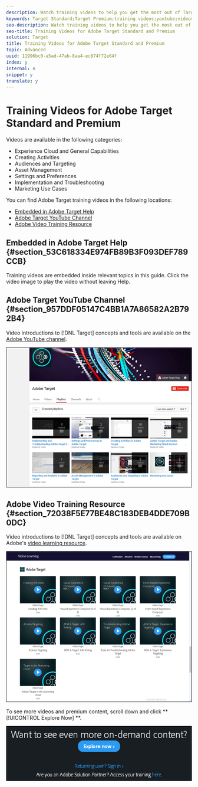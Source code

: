 ```yaml
---
description: Watch training videos to help you get the most out of Target Standard and Target Premium.
keywords: Target Standard;Target Premium;training videos;youtube;videos;video training
seo-description: Watch training videos to help you get the most out of Target Standard and Target Premium.
seo-title: Training Videos for Adobe Target Standard and Premium
solution: Target
title: Training Videos for Adobe Target Standard and Premium
topic: Advanced
uuid: 11996bc0-a5ad-47ab-8aa4-ec874f72e64f
index: y
internal: n
snippet: y
translate: y
---
```


# Training Videos for Adobe Target Standard and Premium

Videos are available in the following categories: 


* Experience Cloud and General Capabilities
* Creating Activities
* Audiences and Targeting
* Asset Management
* Settings and Preferences
* Implementation and Troubleshooting
* Marketing Use Cases


You can find Adobe Target training videos in the following locations: 


* [ Embedded in Adobe Target Help](../c_intro/c_target_standard-premium-training-videos.md#section_53C618334E974FB89B3F093DEF789CCB)
* [ Adobe Target YouTube Channel](../c_intro/c_target_standard-premium-training-videos.md#section_957DDF05147C4BB1A7A86582A2B792B4)
* [ Adobe Video Training Resource](../c_intro/c_target_standard-premium-training-videos.md#section_72038F5E77BE48C183DEB4DDE709B0DC)


## Embedded in Adobe Target Help {#section_53C618334E974FB89B3F093DEF789CCB}

Training videos are embedded inside relevant topics in this guide. Click the video image to play the video without leaving Help. 

## Adobe Target YouTube Channel {#section_957DDF05147C4BB1A7A86582A2B792B4}

Video introductions to [!DNL  Target] concepts and tools are available on the [ Adobe YouTube channel](https://www.youtube.com/channel/UC75Ir2u14wz-0IKWH-RkWAA/playlists). 

![](../assets/youtube.png) 

## Adobe Video Training Resource {#section_72038F5E77BE48C183DEB4DDE709B0DC}

Video introductions to [!DNL  Target] concepts and tools are available on Adobe's [ video learning resource](http://www.adobe.com/training/video.html). 

![](../assets/menu-training-vids.png) 

To see more videos and premium content, scroll down and click ** [!UICONTROL  Explore Now] **. 

![](../assets/explore_now.png) 
